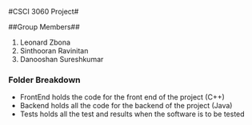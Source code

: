 #CSCI 3060 Project#

##Group Members##
1. Leonard Zbona
2. Sinthooran Ravinitan
3. Danooshan Sureshkumar

### Folder Breakdown ###
* FrontEnd holds the code for the front end of the project (C++)
* Backend holds all the code for the backend of the project (Java)
* Tests holds all the test and results when the software is to be tested
